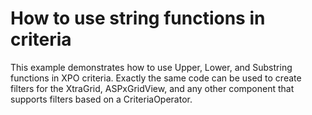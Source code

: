 # How to use string functions in criteria


<p>This example demonstrates how to use Upper, Lower, and Substring functions in XPO criteria. Exactly the same code can be used to create filters for the XtraGrid, ASPxGridView, and any other component that supports filters based on a CriteriaOperator.</p>

<br/>


